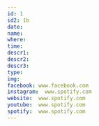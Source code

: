 ```yaml
---
id: 1
id2: 1b
date:
name:
where:
time:
descr1:
descr2:
descr3:
type:
img:
facebook: www.facebook.com
instagram:  www.spotify.com
website:  www.spotify.com
youtube:  www.spotify.com
spotify:  www.spotify.com
---
```

